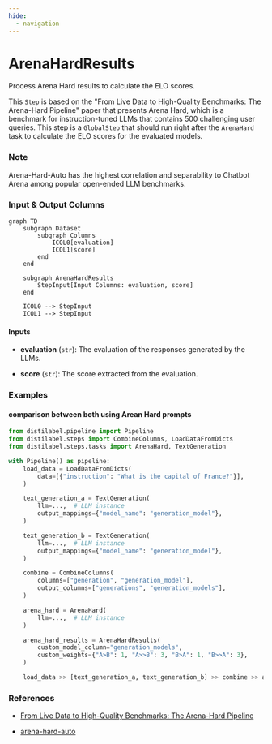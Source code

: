 ```yaml
---
hide:
  - navigation
---
```

# ArenaHardResults

Process Arena Hard results to calculate the ELO scores.



This `Step` is based on the "From Live Data to High-Quality Benchmarks: The
    Arena-Hard Pipeline" paper that presents Arena Hard, which is a benchmark for
    instruction-tuned LLMs that contains 500 challenging user queries. This step is
    a `GlobalStep` that should run right after the `ArenaHard` task to calculate the
    ELO scores for the evaluated models.



### Note
Arena-Hard-Auto has the highest correlation and separability to Chatbot Arena
among popular open-ended LLM benchmarks.






### Input & Output Columns

``` mermaid
graph TD
	subgraph Dataset
		subgraph Columns
			ICOL0[evaluation]
			ICOL1[score]
		end
	end

	subgraph ArenaHardResults
		StepInput[Input Columns: evaluation, score]
	end

	ICOL0 --> StepInput
	ICOL1 --> StepInput

```


#### Inputs


- **evaluation** (`str`): The evaluation of the responses generated by the LLMs.

- **score** (`str`): The score extracted from the evaluation.







### Examples


#### comparison between both using Arean Hard prompts
```python
from distilabel.pipeline import Pipeline
from distilabel.steps import CombineColumns, LoadDataFromDicts
from distilabel.steps.tasks import ArenaHard, TextGeneration

with Pipeline() as pipeline:
    load_data = LoadDataFromDicts(
        data=[{"instruction": "What is the capital of France?"}],
    )

    text_generation_a = TextGeneration(
        llm=...,  # LLM instance
        output_mappings={"model_name": "generation_model"},
    )

    text_generation_b = TextGeneration(
        llm=...,  # LLM instance
        output_mappings={"model_name": "generation_model"},
    )

    combine = CombineColumns(
        columns=["generation", "generation_model"],
        output_columns=["generations", "generation_models"],
    )

    arena_hard = ArenaHard(
        llm=...,  # LLM instance
    )

    arena_hard_results = ArenaHardResults(
        custom_model_column="generation_models",
        custom_weights={"A>B": 1, "A>>B": 3, "B>A": 1, "B>>A": 3},
    )

    load_data >> [text_generation_a, text_generation_b] >> combine >> arena_hard >> arena_hard_results
```




### References

- [From Live Data to High-Quality Benchmarks: The Arena-Hard Pipeline](https://lmsys.org/blog/2024-04-19-arena-hard/)

- [arena-hard-auto](https://github.com/lm-sys/arena-hard-auto/tree/main)


